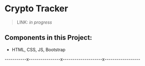 # Crypto Tracker

> LINK: _in progress_

## Components in this Project:

- HTML, CSS, JS, Bootstrap

-----------x----------------x--------------------x------------------

